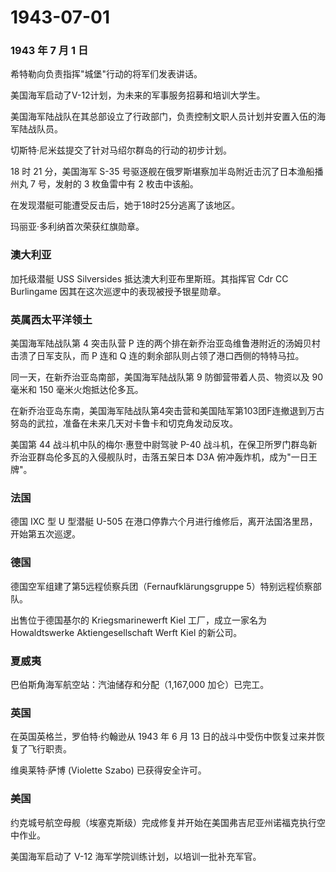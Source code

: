 # 1943-07-01

### 1943 年 7 月 1 日

希特勒向负责指挥"城堡"行动的将军们发表讲话。

美国海军启动了V-12计划，为未来的军事服务招募和培训大学生。

美国海军陆战队在其总部设立了行政部门，负责控制文职人员计划并安置入伍的海军陆战队员。

切斯特·尼米兹提交了针对马绍尔群岛的行动的初步计划。

18 时 21 分，美国海军 S-35
号驱逐舰在俄罗斯堪察加半岛附近击沉了日本渔船播州丸 7 号，发射的 3
枚鱼雷中有 2 枚击中该船。

在发现潜艇可能遭受反击后，她于18时25分逃离了该地区。

玛丽亚·多利纳首次荣获红旗勋章。

### 澳大利亚

加托级潜艇 USS Silversides 抵达澳大利亚布里斯班。其指挥官 Cdr CC
Burlingame 因其在这次巡逻中的表现被授予银星勋章。

### 英属西太平洋领土

美国海军陆战队第 4 突击队营 P
连的两个排在新乔治亚岛维鲁港附近的汤姆贝村击溃了日军支队，而 P 连和 Q
连的剩余部队则占领了港口西侧的特特马拉。

同一天，在新乔治亚岛南部，美国海军陆战队第 9 防御营带着人员、物资以及 90
毫米和 150 毫米火炮抵达伦多瓦。

在新乔治亚岛东南，美国海军陆战队第4突击营和美国陆军第103团F连撤退到万古努岛的武拉，准备在未来几天对卡鲁卡和切克角发动反攻。

美国第 44 战斗机中队的梅尔·惠登中尉驾驶 P-40
战斗机，在保卫所罗门群岛新乔治亚群岛伦多瓦的入侵舰队时，击落五架日本 D3A
俯冲轰炸机，成为"一日王牌"。

### 法国

德国 IXC 型 U 型潜艇 U-505
在港口停靠六个月进行维修后，离开法国洛里昂，开始第五次巡逻。

### 德国

德国空军组建了第5远程侦察兵团（Fernaufklärungsgruppe
5）特别远程侦察部队。

出售位于德国基尔的 Kriegsmarinewerft Kiel 工厂，成立一家名为
Howaldtswerke Aktiengesellschaft Werft Kiel 的新公司。

### 夏威夷

巴伯斯角海军航空站：汽油储存和分配（1,167,000 加仑）已完工。

### 英国

在英国英格兰，罗伯特·约翰逊从 1943 年 6 月 13
日的战斗中受伤中恢复过来并恢复了飞行职责。

维奥莱特·萨博 (Violette Szabo) 已获得安全许可。

### 美国

约克城号航空母舰（埃塞克斯级）完成修复并开始在美国弗吉尼亚州诺福克执行空中作业。

美国海军启动了 V-12 海军学院训练计划，以培训一批补充军官。